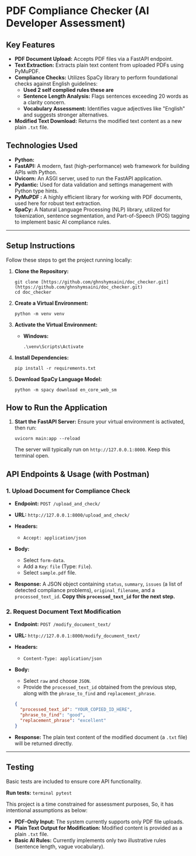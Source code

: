 # PDF Compliance Checker (AI Developer Assessment)

## Key Features

* **PDF Document Upload:** Accepts PDF files via a FastAPI endpoint.
* **Text Extraction:** Extracts plain text content from uploaded PDFs using PyMuPDF.
* **Compliance Checks:** Utilizes SpaCy library to perform foundational checks against English guidelines:
    * **Used 2 self complied rules these are**
    * **Sentence Length Analysis:** Flags sentences exceeding 20 words as a clarity concern.
    * **Vocabulary Assessment:** Identifies vague adjectives like "English" and suggests stronger alternatives.
* **Modified Text Download:** Returns the modified text content as a new plain `.txt` file.

## Technologies Used

* **Python:**
* **FastAPI:** A modern, fast (high-performance) web framework for building APIs with Python.
* **Uvicorn:** An ASGI server, used to run the FastAPI application.
* **Pydantic:** Used for data validation and settings management with Python type hints.
* **PyMuPDF :** A highly efficient library for working with PDF documents, used here for robust text extraction.
* **SpaCy:** A Natural Language Processing (NLP) library, utilized for tokenization, sentence segmentation, and Part-of-Speech (POS) tagging to implement basic AI compliance rules.

-----------------------------------------------------------------------------------------------------------------------------------------------------------------------------------------------------------------------------------------------------------------------------------------------------------------------------------------------------------------------------------------------------------------------


## Setup Instructions

Follow these steps to get the project running locally:

1.  **Clone the Repository:**
    ```
    git clone [https://github.com/ghnshymsaini/doc_checker.git](https://github.com/ghnshymsaini/doc_checker.git)
    cd doc_checker
    ```

2.  **Create a Virtual Environment:**
    ```
    python -m venv venv
    ```

3.  **Activate the Virtual Environment:**
    * **Windows:**
        ```
        .\venv\Scripts\Activate
        ```
   
4.  **Install Dependencies:**
    ```
    pip install -r requirements.txt
    ```
    
5.  **Download SpaCy Language Model:**
    ```
    python -m spacy download en_core_web_sm
    ```

## How to Run the Application

1.  **Start the FastAPI Server:**
    Ensure your virtual environment is activated, then run:
    ```
    uvicorn main:app --reload
    ```
    The server will typically run on `http://127.0.0.1:8000`. Keep this terminal open.

## API Endpoints & Usage (with Postman)

### 1. Upload Document for Compliance Check

* **Endpoint:** `POST /upload_and_check/`
* **URL:** `http://127.0.0.1:8000/upload_and_check/`
* **Headers:**
    * `Accept: application/json`
* **Body:**
    * Select `form-data`.
    * Add a `Key`: `file` (Type: `File`).
    * Select `sample.pdf` file.

* **Response:** A JSON object containing `status`, `summary`, `issues` (a list of detected compliance problems), `original_filename`, and a `processed_text_id`. **Copy this `processed_text_id` for the next step.**
    

### 2. Request Document Text Modification

* **Endpoint:** `POST /modify_document_text/`
* **URL:** `http://127.0.0.1:8000/modify_document_text/`
* **Headers:**
    * `Content-Type: application/json`
* **Body:**
    * Select `raw` and choose `JSON`.
    * Provide the `processed_text_id` obtained from the previous step, along with the `phrase_to_find` and `replacement_phrase`.

    ```json
    {
      "processed_text_id": "YOUR_COPIED_ID_HERE",
      "phrase_to_find": "good",
      "replacement_phrase": "excellent"
    }
    ```
* **Response:** The plain text content of the modified document (a `.txt` file) will be returned directly.
    

---

## Testing

Basic tests are included to ensure core API functionality.

**Run tests:**
    ```terminal
    pytest
    ```

This project is a time constrained for assessment purposes, So, it has intentional assumptions as below:

* **PDF-Only Input:** The system currently supports only PDF file uploads.
* **Plain Text Output for Modification:** Modified content is provided as a plain `.txt` file.
* **Basic AI Rules:** Currently implements only two illustrative rules (sentence length, vague vocabulary).

